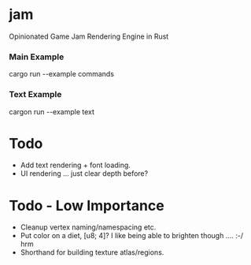 # jam
Opinionated Game Jam Rendering Engine in Rust



### Main Example

cargo run --example commands

### Text Example

cargon run --example text

# Todo
- Add text rendering  + font loading.
- UI rendering ... just clear depth before?

# Todo - Low Importance
- Cleanup vertex naming/namespacing etc.
- Put color on a diet, [u8; 4]? I like being able to brighten though .... :-/ hrm
- Shorthand for building texture atlas/regions.

